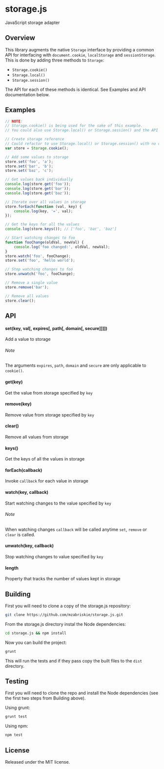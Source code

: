 storage.js
==========

JavaScript storage adapter

## Overview

This library augments the native `Storage` interface by providing a common API for interfacing with `document.cookie`, `localStorage` and `sessionStorage`. This is done by adding three methods to `Storage`:

* `Storage.cookie()`
* `Storage.local()`
* `Storage.session()`

The API for each of these methods is identical. See Examples and API documentation below.


## Examples

```js
// NOTE:
// Storage.cookie() is being used for the sake of this example.
// You could also use Storage.local() or Storage.session() and the API remains the same.

// Create storage reference
// Could refactor to use Storage.local() or Storage.session() with no changes to code below.
var store = Storage.cookie();

// Add some values to storage
store.set('foo', 'a');
store.set('bar', 'b');
store.set('baz', 'c');

// Get values back individually
console.log(store.get('foo'));
console.log(store.get('bar'));
console.log(store.get('baz'));

// Iterate over all values in storage
store.forEach(function (val, key) {
	console.log(key, '=', val);
});

// Get the keys for all the values
console.log(store.keys()); // ['foo', 'bar', 'baz']

// Start watching changes to foo
function fooChange(oldVal, newVal) {
	console.log('foo changed:', oldVal, newVal);
}
store.watch('foo', fooChange);
store.set('foo', 'hello world');

// Stop watching changes to foo
store.unwatch('foo', fooChange);

// Remove a single value
store.remove('bar');

// Remove all values
store.clear();
```

## API

#### set(key, val[, expires[, path[, domain[, secure]]]])
Add a value to storage

###### Note
The arguments `expires`, `path`, `domain` and `secure` are only applicable to `cookie()`.

#### get(key)
Get the value from storage specified by `key`

#### remove(key)
Remove value from storage specified by `key`

#### clear()
Remove all values from storage

#### keys()
Get the keys of all the values in storage

#### forEach(callback)
Invoke `callback` for each value in storage

#### watch(key, callback)
Start watching changes to the value specified by `key`

###### Note
When watching changes `callback` will be called anytime `set`, `remove` or `clear` is called.

#### unwatch(key, callback)
Stop watching changes to value specified by `key`

#### length
Property that tracks the number of values kept in storage

## Building

First you will need to clone a copy of the storage.js repository:

```bash
git clone https://github.com/mzabriskie/storage.js.git
```

From the storage.js directory instal the Node dependencies:

```bash
cd storage.js && npm install
```

Now you can build the project:

```bash
grunt
```

This will run the tests and if they pass copy the built files to the `dist` directory.

## Testing

First you will need to clone the repo and install the Node dependencies (see the first two steps from Building above).

Using grunt:

```bash
grunt test
```

Using npm:

```bash
npm test
```

## License

Released under the MIT license.
